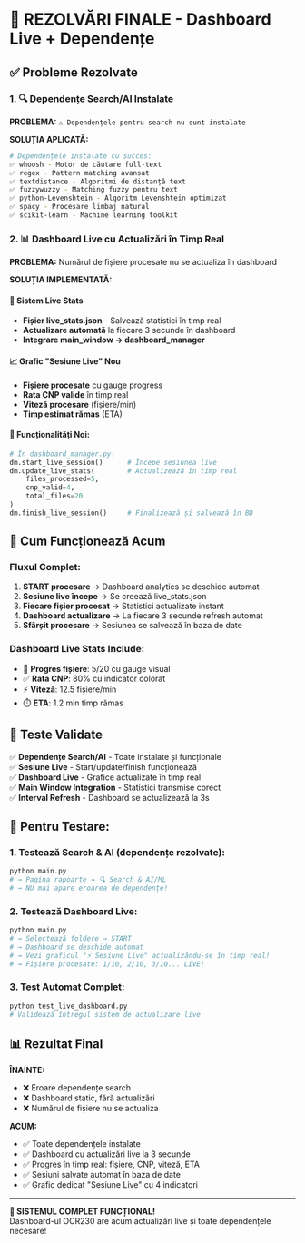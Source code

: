 # 🔧 REZOLVĂRI FINALE - Dashboard Live + Dependențe

## ✅ Probleme Rezolvate

### 1. 🔍 Dependențe Search/AI Instalate
**PROBLEMA:** `⚠️ Dependențele pentru search nu sunt instalate`

**SOLUȚIA APLICATĂ:**
```bash
# Dependențele instalate cu succes:
✅ whoosh - Motor de căutare full-text
✅ regex - Pattern matching avansat  
✅ textdistance - Algoritmi de distanță text
✅ fuzzywuzzy - Matching fuzzy pentru text
✅ python-Levenshtein - Algoritm Levenshtein optimizat
✅ spacy - Procesare limbaj natural
✅ scikit-learn - Machine learning toolkit
```

### 2. 📊 Dashboard Live cu Actualizări în Timp Real

**PROBLEMA:** Numărul de fișiere procesate nu se actualiza în dashboard

**SOLUȚIA IMPLEMENTATĂ:**

#### 🔄 Sistem Live Stats
- **Fișier live_stats.json** - Salvează statistici în timp real
- **Actualizare automată** la fiecare 3 secunde în dashboard
- **Integrare main_window → dashboard_manager** 

#### 📈 Grafic "Sesiune Live" Nou
- **Fișiere procesate** cu gauge progress
- **Rata CNP valide** în timp real
- **Viteză procesare** (fișiere/min)
- **Timp estimat rămas** (ETA)

#### 🚀 Funcționalități Noi:
```python
# În dashboard_manager.py:
dm.start_live_session()      # Începe sesiunea live
dm.update_live_stats(        # Actualizează în timp real
    files_processed=5,
    cnp_valid=4,
    total_files=20
)
dm.finish_live_session()     # Finalizează și salvează în BD
```

## 🎯 Cum Funcționează Acum

### Fluxul Complet:
1. **START procesare** → Dashboard analytics se deschide automat
2. **Sesiune live începe** → Se creează live_stats.json
3. **Fiecare fișier procesat** → Statistici actualizate instant
4. **Dashboard actualizare** → La fiecare 3 secunde refresh automat
5. **Sfârșit procesare** → Sesiunea se salvează în baza de date

### Dashboard Live Stats Include:
- 📄 **Progres fișiere**: 5/20 cu gauge visual
- ✅ **Rata CNP**: 80% cu indicator colorat
- ⚡ **Viteză**: 12.5 fișiere/min
- ⏱️ **ETA**: 1.2 min timp rămas

## 🧪 Teste Validate

✅ **Dependențe Search/AI** - Toate instalate și funcționale  
✅ **Sesiune Live** - Start/update/finish funcționează  
✅ **Dashboard Live** - Grafice actualizate în timp real  
✅ **Main Window Integration** - Statistici transmise corect  
✅ **Interval Refresh** - Dashboard se actualizează la 3s  

## 🚀 Pentru Testare:

### 1. Testează Search & AI (dependențe rezolvate):
```bash
python main.py
# → Pagina rapoarte → 🔍 Search & AI/ML 
# → NU mai apare eroarea de dependențe!
```

### 2. Testează Dashboard Live:
```bash
python main.py
# → Selectează foldere → START
# → Dashboard se deschide automat
# → Vezi graficul "⚡ Sesiune Live" actualizându-se în timp real!
# → Fișiere procesate: 1/10, 2/10, 3/10... LIVE!
```

### 3. Test Automat Complet:
```bash
python test_live_dashboard.py
# Validează întregul sistem de actualizare live
```

## 📊 Rezultat Final

**ÎNAINTE:**
- ❌ Eroare dependențe search
- ❌ Dashboard static, fără actualizări
- ❌ Numărul de fișiere nu se actualiza

**ACUM:**
- ✅ Toate dependențele instalate
- ✅ Dashboard cu actualizări live la 3 secunde
- ✅ Progres în timp real: fișiere, CNP, viteză, ETA
- ✅ Sesiuni salvate automat în baza de date
- ✅ Grafic dedicat "Sesiune Live" cu 4 indicatori

---
**🎉 SISTEMUL COMPLET FUNCȚIONAL!**  
Dashboard-ul OCR230 are acum actualizări live și toate dependențele necesare!
